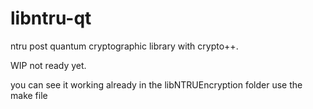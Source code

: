 # libntru-qt
ntru post quantum cryptographic library with crypto++.

WIP not ready yet.

you can see it working already in the libNTRUEncryption folder use the make file

